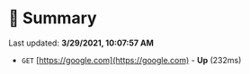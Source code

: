 # 📖 Summary
Last updated: **3/29/2021, 10:07:57 AM**

- `GET` [https://google.com](https://google.com) - **Up** (232ms)
